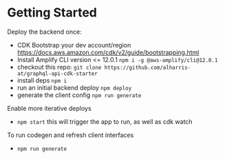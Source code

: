 # Getting Started

Deploy the backend once:

* CDK Bootstrap your dev account/region https://docs.aws.amazon.com/cdk/v2/guide/bootstrapping.html
* Install Amplify CLI version <= 12.0.1 `npm i -g @aws-amplify/cli@12.0.1`
* checkout this repo: `git clone https://github.com/alharris-at/graphql-api-cdk-starter`
* install deps `npm i`
* run an initial backend deploy `npm deploy`
* generate the client config `npm run generate`

Enable more iterative deploys

* `npm start`  this will trigger the app to run, as well as cdk watch

To run codegen and refresh client interfaces

* `npm run generate`
